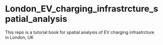 # London_EV_charging_infrastrcture_spatial_analysis
 This repo is a tutorial book for spatial analysis of EV charging infrastrcture in London, UK
